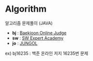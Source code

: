 # Algorithm

 알고리즘 문제풀이 (JAVA)

- **bj** : [Baekjoon Online Judge](https://www.acmicpc.net)
- **sw** : [SW Expert Academy](https://www.swexpertacademy.com/main/main.do)
- **jo** : [JUNGOL](http://www.jungol.co.kr)

ex) bj16235 : 백준 온라인 저지 16235번 문제

